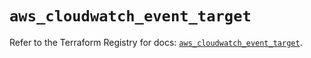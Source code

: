 # `aws_cloudwatch_event_target`

Refer to the Terraform Registry for docs: [`aws_cloudwatch_event_target`](https://registry.terraform.io/providers/hashicorp/aws/4.67.0/docs/resources/cloudwatch_event_target).

